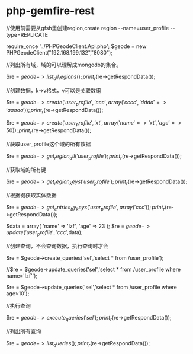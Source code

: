 # php-gemfire-rest
//使用前需要从gfsh里创建region,create region --name=user_profile --type=REPLICATE

require_once '../PHPGeodeClient.Api.php';
$geode = new PHPGeodeClient("192.168.199.132","8080");

//列出所有域，域的可以理解成mongodb的集合。

$re = $geode->list_all_regions();
print_r($re->getRespondData());

//创建数据，k->v格式，v可以是关联数组

$re = $geode->create('user_profile','ccc',array('cccc','dddd' => 'aaaaa'));
print_r($re->getRespondData());

$re = $geode->create('user_profile','xt',array('name' => 'xt','age' => 50));
print_r($re->getRespondData());

//获取user_profile这个域的所有数据

$re = $geode->get_region_all('user_profile');
print_r($re->getRespondData());

//获取域的所有键

$re = $geode->get_region_keys('user_profile');
print_r($re->getRespondData());

//根据键获取实体数据

$re = $geode->get_entries_by_keys('user_profile',array('ccc'));
print_r($re->getRespondData());

$data = array(
        'name' => 'lzf',
        'age' => 23
);
$re = $geode->update('user_profile','ccc',$data);

//创建查询，不会查询数据，执行查询时才会

$re = $geode->create_queries('sel','select * from /user_profile');

//$re = $geode->update_queries('sel','select * from /user_profile where name=\'lzf\'');

$re = $geode->update_queries('sel','select * from /user_profile where age>10');

//执行查询

$re = $geode->execute_queries('sel');
print_r($re->getRespondData());

//列出所有查询

$re = $geode->list_queries();
print_r($re->getRespondData());

